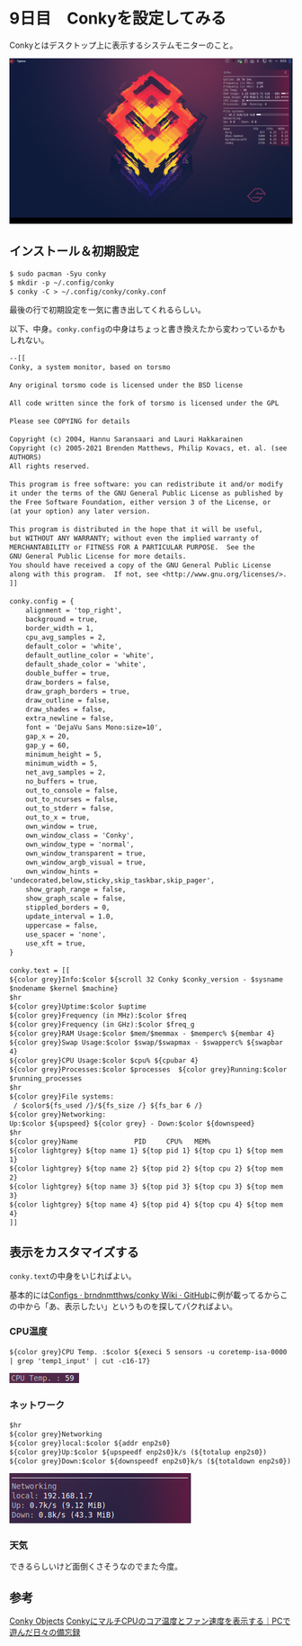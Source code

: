 # 9日目　Conkyを設定してみる

Conkyとはデスクトップ上に表示するシステムモニターのこと。

![image-20210430085632281](image/day09_conky/rs-image-20210430085632281.png)

## インストール＆初期設定

~~~shell
$ sudo pacman -Syu conky
$ mkdir -p ~/.config/conky
$ conky -C > ~/.config/conky/conky.conf
~~~

最後の行で初期設定を一気に書き出してくれるらしい。

以下、中身。`conky.config`の中身はちょっと書き換えたから変わっているかもしれない。

~~~
--[[
Conky, a system monitor, based on torsmo

Any original torsmo code is licensed under the BSD license

All code written since the fork of torsmo is licensed under the GPL

Please see COPYING for details

Copyright (c) 2004, Hannu Saransaari and Lauri Hakkarainen
Copyright (c) 2005-2021 Brenden Matthews, Philip Kovacs, et. al. (see AUTHORS)
All rights reserved.

This program is free software: you can redistribute it and/or modify
it under the terms of the GNU General Public License as published by
the Free Software Foundation, either version 3 of the License, or
(at your option) any later version.

This program is distributed in the hope that it will be useful,
but WITHOUT ANY WARRANTY; without even the implied warranty of
MERCHANTABILITY or FITNESS FOR A PARTICULAR PURPOSE.  See the
GNU General Public License for more details.
You should have received a copy of the GNU General Public License
along with this program.  If not, see <http://www.gnu.org/licenses/>.
]]

conky.config = {
    alignment = 'top_right',
    background = true,
    border_width = 1,
    cpu_avg_samples = 2,
    default_color = 'white',
    default_outline_color = 'white',
    default_shade_color = 'white',
    double_buffer = true,
    draw_borders = false,
    draw_graph_borders = true,
    draw_outline = false,
    draw_shades = false,
    extra_newline = false,
    font = 'DejaVu Sans Mono:size=10',
    gap_x = 20,
    gap_y = 60,
    minimum_height = 5,
    minimum_width = 5,
    net_avg_samples = 2,
    no_buffers = true,
    out_to_console = false,
    out_to_ncurses = false,
    out_to_stderr = false,
    out_to_x = true,
    own_window = true,
    own_window_class = 'Conky',
    own_window_type = 'normal',
    own_window_transparent = true,
    own_window_argb_visual = true,
    own_window_hints = 'undecorated,below,sticky,skip_taskbar,skip_pager',
    show_graph_range = false,
    show_graph_scale = false,
    stippled_borders = 0,
    update_interval = 1.0,
    uppercase = false,
    use_spacer = 'none',
    use_xft = true,
}

conky.text = [[
${color grey}Info:$color ${scroll 32 Conky $conky_version - $sysname $nodename $kernel $machine}
$hr
${color grey}Uptime:$color $uptime
${color grey}Frequency (in MHz):$color $freq
${color grey}Frequency (in GHz):$color $freq_g
${color grey}RAM Usage:$color $mem/$memmax - $memperc% ${membar 4}
${color grey}Swap Usage:$color $swap/$swapmax - $swapperc% ${swapbar 4}
${color grey}CPU Usage:$color $cpu% ${cpubar 4}
${color grey}Processes:$color $processes  ${color grey}Running:$color $running_processes
$hr
${color grey}File systems:
 / $color${fs_used /}/${fs_size /} ${fs_bar 6 /}
${color grey}Networking:
Up:$color ${upspeed} ${color grey} - Down:$color ${downspeed}
$hr
${color grey}Name              PID     CPU%   MEM%
${color lightgrey} ${top name 1} ${top pid 1} ${top cpu 1} ${top mem 1}
${color lightgrey} ${top name 2} ${top pid 2} ${top cpu 2} ${top mem 2}
${color lightgrey} ${top name 3} ${top pid 3} ${top cpu 3} ${top mem 3}
${color lightgrey} ${top name 4} ${top pid 4} ${top cpu 4} ${top mem 4}
]]

~~~

## 表示をカスタマイズする

`conky.text`の中身をいじればよい。

基本的には[Configs · brndnmtthws/conky Wiki · GitHub](https://github.com/brndnmtthws/conky/wiki/Configs)に例が載ってるからこの中から「あ、表示したい」というものを探してパクればよい。

### CPU温度

~~~
${color grey}CPU Temp. :$color ${execi 5 sensors -u coretemp-isa-0000 | grep 'temp1_input' | cut -c16-17}
~~~

![image-20210430214820946](image/day09_conky/image-20210430214820946.png)

### ネットワーク

~~~
$hr
${color grey}Networking
${color grey}local:$color ${addr enp2s0}
${color grey}Up:$color ${upspeedf enp2s0}k/s (${totalup enp2s0})
${color grey}Down:$color ${downspeedf enp2s0}k/s (${totaldown enp2s0})
~~~

![image-20210430235750708](image/day09_conky/image-20210430235750708.png)

### 天気

できるらしいけど面倒くさそうなのでまた今度。

## 参考

[Conky Objects](http://conky.sourceforge.net/variables.html)
[ConkyにマルチCPUのコア温度とファン速度を表示する｜PCで遊んだ日々の備忘録](http://www.fuukemn.biz/page86-conky-multi-cpu.html)


